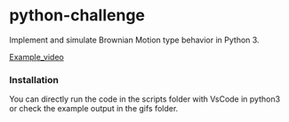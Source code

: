 # python-challenge
Implement and simulate Brownian Motion type behavior in Python 3.

[Example_video](https://youtu.be/NE5Bl1PYkgo)
### Installation

You can directly run the code in the scripts folder with VsCode in python3 or check the example output in the gifs folder.

